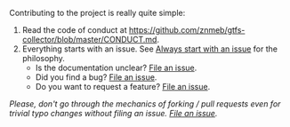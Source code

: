 Contributing to the project is really quite simple:
1. Read the code of conduct at <https://github.com/znmeb/gtfs-collector/blob/master/CONDUCT.md>.
2. Everything starts with an issue. See [Always start with an issue](https://about.gitlab.com/2016/03/03/start-with-an-issue/) for the philosophy.
    * Is the documentation unclear? [File an issue](https://github.com/znmeb/gtfs-collector/issues/new).
    * Did you find a bug? [File an issue](https://github.com/znmeb/gtfs-collector/issues/new).
    * Do you want to request a feature? [File an issue](https://github.com/znmeb/gtfs-collector/issues/new).

*Please, don't go through the mechanics of forking / pull requests even for trivial typo changes without filing an issue. [File an issue](https://github.com/znmeb/gtfs-collector/issues/new).*
